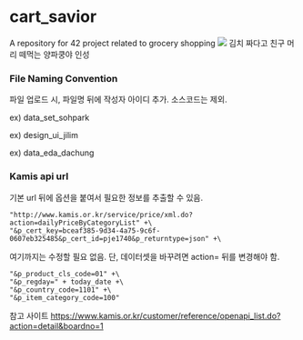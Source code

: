 # cart_savior
A repository for 42 project related to grocery shopping
![](https://scontent-gmp1-1.xx.fbcdn.net/v/t1.0-9/68523665_920286595013777_8017496360037122048_n.jpg?_nc_cat=103&_nc_sid=8024bb&_nc_ohc=1nx5ANFV5MoAX9Cg5am&_nc_ht=scontent-gmp1-1.xx&oh=54e9a9a3083ff4ae8aa14cc5f796d79e&oe=5EC10CA4)
김치 짜다고 친구 머리 떼먹는 양파쿵야 인성 

### File Naming Convention
파일 업로드 시, 파일명 뒤에 작성자 아이디 추가. 소스코드는 제외.

ex) data_set_sohpark

ex) design_ui_jilim

ex) data_eda_dachung

### Kamis api url
기본 url 뒤에 옵션을 붙여서 필요한 정보를 추출할 수 있음. 
```
"http://www.kamis.or.kr/service/price/xml.do?action=dailyPriceByCategoryList" +\
"&p_cert_key=bceaf385-9d34-4a75-9c6f-0607eb325485&p_cert_id=pje1740&p_returntype=json" +\
```
여기까지는 수정할 필요 없음. 단, 데이터셋을 바꾸려면 action= 뒤를 변경해야 함.
```
"&p_product_cls_code=01" +\
"&p_regday=" + today_date +\
"&p_country_code=1101" +\
"&p_item_category_code=100"
```

참고 사이트
https://www.kamis.or.kr/customer/reference/openapi_list.do?action=detail&boardno=1
